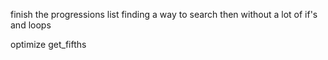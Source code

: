 finish the progressions list finding a way to search then without a lot of if's and loops

optimize get_fifths 
